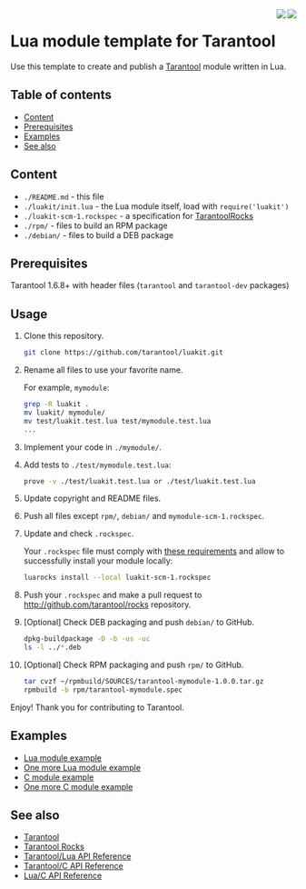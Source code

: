<a href="http://tarantool.org">
	<img src="https://avatars2.githubusercontent.com/u/2344919?v=2&s=250" align="right">
</a>
<a href="https://travis-ci.org/tarantool/luakit">
	<img src="https://travis-ci.org/tarantool/luakit.png?branch=master" align="right">
</a>

# Lua module template for Tarantool

Use this template to create and publish a [Tarantool][] module written in Lua.

## Table of contents
* [Content](#content)
* [Prerequisites](#prerequisites)
* [Examples](#examples)
* [See also](#see-also)

## Content

  * `./README.md` - this file
  * `./luakit/init.lua` - the Lua module itself, load with `require('luakit')`
  * `./luakit-scm-1.rockspec` - a specification for [TarantoolRocks][]
  * `./rpm/` - files to build an RPM package
  * `./debian/` - files to build a DEB package

## Prerequisites

Tarantool 1.6.8+ with header files (`tarantool` and `tarantool-dev` packages)

## Usage

1. Clone this repository.

   ```bash
   git clone https://github.com/tarantool/luakit.git
   ```

2. Rename all files to use your favorite name.

   For example, `mymodule`:

    ```bash
    grep -R luakit .
    mv luakit/ mymodule/
    mv test/luakit.test.lua test/mymodule.test.lua
    ...
    ```

3. Implement your code in `./mymodule/`.

4. Add tests to `./test/mymodule.test.lua`:

    ```bash
    prove -v ./test/luakit.test.lua or ./test/luakit.test.lua
    ```

5. Update copyright and README files.

6. Push all files except `rpm/`, `debian/` and `mymodule-scm-1.rockspec`.

7. Update and check `.rockspec`.

   Your `.rockspec` file must comply with [these requirements][Requirements]
   and allow to successfully install your module locally:

    ```bash
    luarocks install --local luakit-scm-1.rockspec
    ```

8. Push your `.rockspec` and make a pull request to
   http://github.com/tarantool/rocks repository.

9. [Optional] Check DEB packaging and push `debian/` to GitHub.

    ```bash
    dpkg-buildpackage -D -b -us -uc
    ls -l ../*.deb
    ```

10. [Optional] Check RPM packaging and push `rpm/` to GitHub.

    ```bash
    tar cvzf ~/rpmbuild/SOURCES/tarantool-mymodule-1.0.0.tar.gz
    rpmbuild -b rpm/tarantool-mymodule.spec
    ```

Enjoy! Thank you for contributing to Tarantool.

## Examples

 * [Lua module example](http://github.com/tarantool/queue)
 * [One more Lua module example](http://github.com/tarantool/gperftools)
 * [C module example](http://github.com/tarantool/pg)
 * [One more C module example](http://github.com/tarantool/http)


## See also

 * [Tarantool][]
 * [Tarantool Rocks][TarantoolRocks]
 * [Tarantool/Lua API Reference][TarantoolLuaReference]
 * [Tarantool/C API Reference][TarantoolCReference]
 * [Lua/C API Reference][LuaCReference]

[Tarantool]: http://github.com/tarantool/tarantool
[Download]: http://tarantool.org/download.html
[Requirements]: http://github.com/tarantool/rocks#contributing
[RockSpec]: http://github.com/keplerproject/luarocks/wiki/Rockspec-format
[LuaCReference]: http://pgl.yoyo.org/luai/i/_
[TarantoolLuaReference]: http://tarantool.org/doc/reference/index.html
[TarantoolCReference]: http://tarantool.org/doc/reference/capi.html
[TarantoolRocks]: http://github.com/tarantool/rocks
